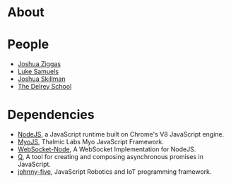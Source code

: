 # About

# People

- [Joshua Ziggas](https://goo.gl/FTF4J)
- [Luke Samuels](https://www.linkedin.com/in/lukesamuels)
- [Joshua Skillman](https://www.linkedin.com/pub/joshua-skillman-pe/101/706/417)
- [The Delrey School](http://www.delreyschool.org/)

# Dependencies
- [NodeJS](https://github.com/nodejs/node), a JavaScript runtime built on Chrome's V8 JavaScript engine.
- [MyoJS](https://github.com/logotype/MyoJS.git), Thalmic Labs Myo JavaScript Framework.
- [WebSocket-Node](https://github.com/theturtle32/WebSocket-Node), A WebSocket Implementation for NodeJS.
- [Q](https://github.com/kriskowal/q), A tool for creating and composing asynchronous promises in JavaScript.
- [johnny-five](https://github.com/rwaldron/johnny-five), JavaScript Robotics and IoT programming framework.
